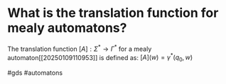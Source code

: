# What is the translation function for mealy automatons?
The translation function $[A]: \Sigma^\ast \to \Gamma^\ast$ for a mealy automaton[[20250109110953]] is defined as:
$[A](w)=\gamma^\ast(q_0,w)$

#gds #automatons